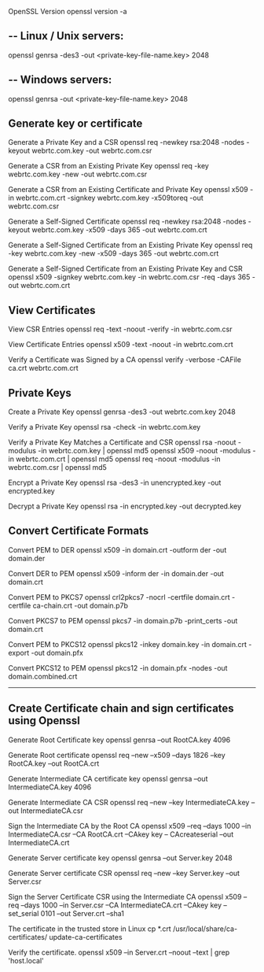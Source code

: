 OpenSSL Version
openssl version -a

--
Linux / Unix servers:
--
openssl genrsa -des3 -out <private-key-file-name.key> 2048

--
Windows servers:
--
openssl genrsa -out <private-key-file-name.key>  2048

Generate key or certificate
---------------------------------------
Generate a Private Key and a CSR
openssl req -newkey rsa:2048 -nodes -keyout webrtc.com.key -out webrtc.com.csr

Generate a CSR from an Existing Private Key
openssl req -key webrtc.com.key -new -out webrtc.com.csr

Generate a CSR from an Existing Certificate and Private Key
openssl x509 -in webrtc.com.crt -signkey webrtc.com.key -x509toreq -out webrtc.com.csr

Generate a Self-Signed Certificate
openssl req -newkey rsa:2048 -nodes -keyout webrtc.com.key -x509 -days 365 -out webrtc.com.crt

Generate a Self-Signed Certificate from an Existing Private Key
openssl req -key webrtc.com.key -new -x509 -days 365 -out webrtc.com.crt

Generate a Self-Signed Certificate from an Existing Private Key and CSR
openssl x509 -signkey webrtc.com.key -in webrtc.com.csr -req -days 365 -out webrtc.com.crt

View Certificates
---------------------------------------
View CSR Entries
openssl req -text -noout -verify -in webrtc.com.csr

View Certificate Entries
openssl x509 -text -noout -in webrtc.com.crt

Verify a Certificate was Signed by a CA
openssl verify -verbose -CAFile ca.crt webrtc.com.crt

Private Keys
---------------------------------------
Create a Private Key
openssl genrsa -des3 -out webrtc.com.key 2048

Verify a Private Key
openssl rsa -check -in webrtc.com.key

Verify a Private Key Matches a Certificate and CSR
openssl rsa -noout -modulus -in webrtc.com.key | openssl md5
openssl x509 -noout -modulus -in webrtc.com.crt | openssl md5
openssl req -noout -modulus -in webrtc.com.csr | openssl md5

Encrypt a Private Key
openssl rsa -des3 -in unencrypted.key -out encrypted.key

Decrypt a Private Key
openssl rsa -in encrypted.key -out decrypted.key

Convert Certificate Formats
---------------------------------------
Convert PEM to DER
openssl x509 -in domain.crt -outform der -out domain.der

Convert DER to PEM
openssl x509 -inform der -in domain.der -out domain.crt

Convert PEM to PKCS7
openssl crl2pkcs7 -nocrl -certfile domain.crt -certfile ca-chain.crt -out domain.p7b

Convert PKCS7 to PEM
openssl pkcs7 -in domain.p7b -print_certs -out domain.crt

Convert PEM to PKCS12
openssl pkcs12 -inkey domain.key -in domain.crt -export -out domain.pfx

Convert PKCS12 to PEM
openssl pkcs12 -in domain.pfx -nodes -out domain.combined.crt

-------------------------------------------------------------
Create Certificate chain and sign certificates using Openssl
-------------------------------------------------------------
Generate Root Certificate key
openssl genrsa –out RootCA.key 4096

Generate Root certificate
openssl req –new –x509 –days 1826 –key RootCA.key –out RootCA.crt

Generate Intermediate CA certificate key
openssl genrsa –out IntermediateCA.key 4096

Generate Intermediate CA CSR
openssl req –new –key IntermediateCA.key –out IntermediateCA.csr

Sign the Intermediate CA by the Root CA
openssl x509 –req –days 1000 –in IntermediateCA.csr –CA RootCA.crt –CAkey key – CAcreateserial –out IntermediateCA.crt

Generate Server certificate key
openssl genrsa –out Server.key 2048

Generate Server certificate CSR
openssl req –new –key Server.key –out Server.csr

Sign the Server Certificate CSR using the Intermediate CA
openssl x509 –req –days 1000 –in Server.csr –CA IntermediateCA.crt –CAkey key – set_serial 0101  –out Server.crt –sha1

The certificate in the trusted store in Linux
cp *.crt  /usr/local/share/ca-certificates/
update-ca-certificates

Verify the certificate.
openssl x509 –in Server.crt –noout –text | grep 'host.local'
